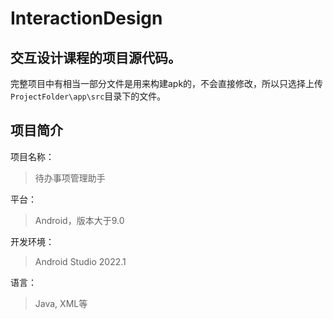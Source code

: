 # InteractionDesign
交互设计课程的项目源代码。
------
完整项目中有相当一部分文件是用来构建apk的，不会直接修改，所以只选择上传`ProjectFolder\app\src`目录下的文件。


## 项目简介
项目名称：
> 待办事项管理助手

平台：
> Android，版本大于9.0

开发环境：
> Android Studio 2022.1

语言：
> Java, XML等
